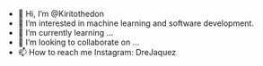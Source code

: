 - 👋 Hi, I’m @Kiritothedon
- 👀 I’m interested in machine learning and software development.
- 🌱 I’m currently learning ...
- 💞️ I’m looking to collaborate on ...
- 📫 How to reach me Instagram: DreJaquez

<!---
Kiritothedon/Kiritothedon is a ✨ special ✨ repository because its `README.md` (this file) appears on your GitHub profile.
You can click the Preview link to take a look at your changes.
--->
